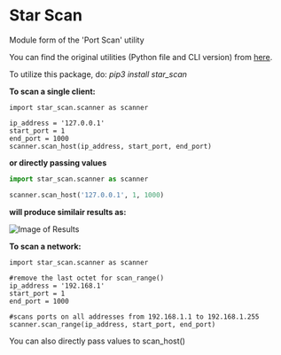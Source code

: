 # Star Scan
Module form of the 'Port Scan' utility

You can find the original utilities (Python file and CLI version) from [here](https://github.com/starhound/PortScan).

To utilize this package, do: *pip3 install star_scan*

**To scan a single client:**
```python3
import star_scan.scanner as scanner

ip_address = '127.0.0.1'
start_port = 1
end_port = 1000
scanner.scan_host(ip_address, start_port, end_port)
```

**or directly passing values**

```python
import star_scan.scanner as scanner

scanner.scan_host('127.0.0.1', 1, 1000)
```

**will produce similair results as:**

![Image of Results](https://i.imgur.com/73cgFzk.png)

**To scan a network:**
```python3
import star_scan.scanner as scanner 

#remove the last octet for scan_range()
ip_address = '192.168.1'
start_port = 1
end_port = 1000

#scans ports on all addresses from 192.168.1.1 to 192.168.1.255
scanner.scan_range(ip_address, start_port, end_port)
```

You can also directly pass values to scan_host()
